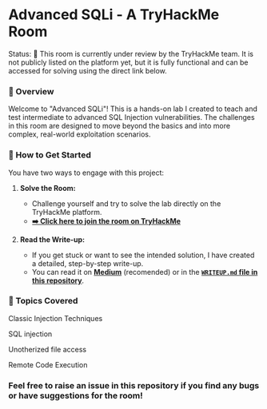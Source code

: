 # Advanced SQLi - A TryHackMe Room
Status: 🚧 This room is currently under review by the TryHackMe team. It is not publicly listed on the platform yet, but it is fully functional and can be accessed for solving using the direct link below.

### 📖 Overview
Welcome to "Advanced SQLi"! This is a hands-on lab I created to teach and test intermediate to advanced SQL Injection vulnerabilities. The challenges in this room are designed to move beyond the basics and into more complex, real-world exploitation scenarios.

### 🚀 How to Get Started

You have two ways to engage with this project:

1.  **Solve the Room:**
    * Challenge yourself and try to solve the lab directly on the TryHackMe platform.
    * **[➡️ Click here to join the room on TryHackMe](https://tryhackme.com/jr/AdvancedSQLi)**

2.  **Read the Write-up:**
    * If you get stuck or want to see the intended solution, I have created a detailed, step-by-step write-up.
    * You can read it on [**Medium**](https://medium.com/@creepus/advanced-sqli-a-tryhackme-room-write-up-81561fb07689) (recomended) or in the [**`WRITEUP.md` file in this repository**](./WRITEUP.md).

### 🎯 Topics Covered

Classic Injection Techniques

SQL injection

Unotherized file access

Remote Code Execution


### Feel free to raise an issue in this repository if you find any bugs or have suggestions for the room!
